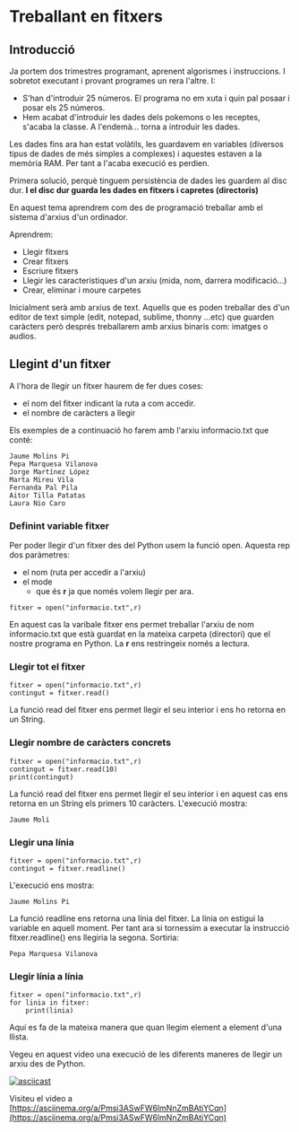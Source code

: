 # Treballant en fitxers

## Introducció

Ja portem dos trimestres programant, aprenent algorismes i instruccions. I sobretot executant i provant programes un rera l'altre. I:

- S'han d'introduir 25 números. El programa no em xuta i quin pal posaar i posar els 25 números.
- Hem acabat d'introduir les dades dels pokemons o les receptes, s'acaba la classe. A l'endemà... torna a introduir les dades.

Les dades fins ara han estat volàtils, les guardavem en variables (diversos tipus de dades de més simples a complexes) i aquestes estaven a la memòria RAM. Per tant a l'acaba execució es perdien.

Primera solució, perquè tinguem persistència de dades
les guardem al disc dur. **I el disc dur guarda les dades en fitxers i capretes (directoris)**

En aquest tema aprendrem com des de programació treballar amb el sistema d'arxius d'un ordinador.

Aprendrem:

- Llegir fitxers
- Crear fitxers
- Escriure fitxers
- Llegir les característiques d'un arxiu (mida, nom, darrera modificació...)
- Crear, eliminar i moure carpetes

Inicialment serà amb arxius de text. Aquells que es poden treballar des d'un editor de text simple (edit, notepad, sublime, thonny ...etc) que guarden caràcters però després treballarem amb arxius binaris com: imatges o audios.

## Llegint d'un fitxer

A l'hora de llegir un fitxer haurem de fer dues coses:

- el nom del fitxer indicant la ruta a com accedir.
- el nombre de caràcters a llegir

Els exemples de a continuació ho farem amb l'arxiu informacio.txt que conté:

```bash=
Jaume Molins Pi
Pepa Marquesa Vilanova
Jorge Martínez López
Marta Mireu Vila
Fernanda Pal Pila
Aitor Tilla Patatas
Laura Nio Caro
``` 
### Definint variable fitxer

Per poder llegir d'un fitxer des del Python usem la funció open. Aquesta rep dos paràmetres:
- el nom (ruta per accedir a l'arxiu)
- el mode
  - que és **r** ja que només volem llegir per ara.

```python3=
fitxer = open("informacio.txt",r)
```

En aquest cas la varibale fitxer ens permet treballar l'arxiu de nom informacio.txt que està guardat en la mateixa carpeta (directori) que el nostre programa en Python. La **r** ens restringeix només a lectura.

### Llegir tot el fitxer

```python3=
fitxer = open("informacio.txt",r)
contingut = fitxer.read()
```

La funció read del fitxer ens permet llegir el seu interior i ens ho retorna en un String.

### Llegir nombre de caràcters concrets

```python3=
fitxer = open("informacio.txt",r)
contingut = fitxer.read(10)
print(contingut)
```

La funció read del fitxer ens permet llegir el seu interior i en aquest cas ens retorna en un String els primers 10 caràcters. L'execució mostra:

```bash=
Jaume Moli
```

### Llegir una línia

```python3=
fitxer = open("informacio.txt",r)
contingut = fitxer.readline()
```

L'execució ens mostra:
```bash=
Jaume Molins Pi
```

La funció readline ens retorna una línia del fitxer. La línia on estigui la variable en aquell moment. Per tant ara si tornessim a executar la instrucció fitxer.readline() ens llegiria la segona. Sortiria:

```bash=
Pepa Marquesa Vilanova
```


### Llegir línia a línia

```python3
fitxer = open("informacio.txt",r)
for linia in fitxer:
    print(linia)
```

Aquí es fa de la mateixa manera que quan llegim element a element d'una llista.

Vegeu en aquest video una execució de les diferents maneres de llegir un arxiu des de Python.

[![asciicast](https://asciinema.org/a/Pmsi3ASwFW6lmNnZmBAtiYCqn.svg)](https://asciinema.org/a/Pmsi3ASwFW6lmNnZmBAtiYCqn)

Visiteu el video a [https://asciinema.org/a/Pmsi3ASwFW6lmNnZmBAtiYCqn](https://asciinema.org/a/Pmsi3ASwFW6lmNnZmBAtiYCqn)
